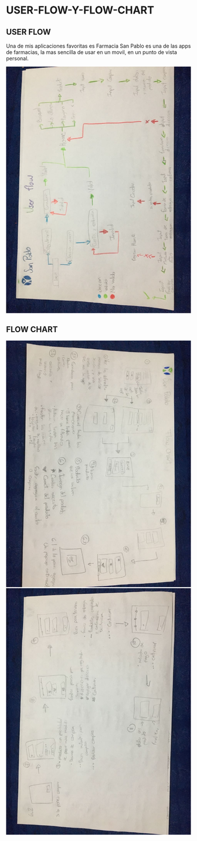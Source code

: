 # USER-FLOW-Y-FLOW-CHART

## USER FLOW
Una de mis aplicaciones favoritas es Farmacia San Pablo es una de las apps de farmacias, la mas sencilla de usar en un movil, en un punto de vista personal.

![userflow](img/fuserflow.jpeg)

## FLOW CHART
![flowpart1](img/flow1.jpeg)
![flowpart2](img/flow2.jpeg)
